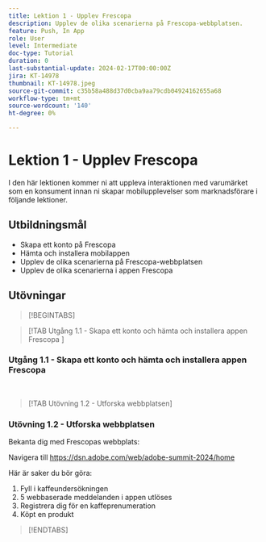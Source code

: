 ```yaml
---
title: Lektion 1 - Upplev Frescopa
description: Upplev de olika scenarierna på Frescopa-webbplatsen.
feature: Push, In App
role: User
level: Intermediate
doc-type: Tutorial
duration: 0
last-substantial-update: 2024-02-17T00:00:00Z
jira: KT-14978
thumbnail: KT-14978.jpeg
source-git-commit: c35b58a488d37d0cba9aa79cdb04924162655a68
workflow-type: tm+mt
source-wordcount: '140'
ht-degree: 0%

---
```



# Lektion 1 - Upplev Frescopa

I den här lektionen kommer ni att uppleva interaktionen med varumärket som en konsument innan ni skapar mobilupplevelser som marknadsförare i följande lektioner.

## Utbildningsmål 

* Skapa ett konto på Frescopa 
* Hämta och installera mobilappen 
* Upplev de olika scenarierna på Frescopa-webbplatsen 
* Upplev de olika scenarierna i appen Frescopa

## Utövningar

>[!BEGINTABS]

>[!TAB Utgång 1.1 - Skapa ett konto och hämta och installera appen Frescopa ]

### Utgång 1.1 - Skapa ett konto och hämta och installera appen Frescopa 


 
>[!TAB Utövning 1.2 - Utforska webbplatsen]

### Utövning 1.2 - Utforska webbplatsen

Bekanta dig med Frescopas webbplats:

Navigera till https://dsn.adobe.com/web/adobe-summit-2024/home

Här är saker du bör göra:

1. Fyll i kaffeundersökningen
2. 5 webbaserade meddelanden i appen utlöses 
3. Registrera dig för en kaffeprenumeration 
4. Köpt en produkt

>[!ENDTABS]
